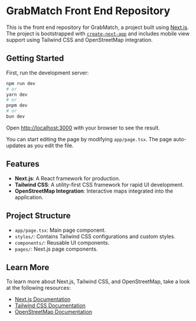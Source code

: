 # GrabMatch Front End Repository

This is the front end repository for GrabMatch, a project built using [Next.js](https://nextjs.org/). The project is bootstrapped with [`create-next-app`](https://github.com/vercel/next.js/tree/canary/packages/create-next-app) and includes mobile view support using Tailwind CSS and OpenStreetMap integration.

## Getting Started

First, run the development server:

```bash
npm run dev
# or
yarn dev
# or
pnpm dev
# or
bun dev
```

Open [http://localhost:3000](http://localhost:3000) with your browser to see the result.

You can start editing the page by modifying `app/page.tsx`. The page auto-updates as you edit the file.

## Features

- **Next.js**: A React framework for production.
- **Tailwind CSS**: A utility-first CSS framework for rapid UI development.
- **OpenStreetMap Integration**: Interactive maps integrated into the application.

## Project Structure

- `app/page.tsx`: Main page component.
- `styles/`: Contains Tailwind CSS configurations and custom styles.
- `components/`: Reusable UI components.
- `pages/`: Next.js page components.

## Learn More

To learn more about Next.js, Tailwind CSS, and OpenStreetMap, take a look at the following resources:

- [Next.js Documentation](https://nextjs.org/docs)
- [Tailwind CSS Documentation](https://tailwindcss.com/docs)
- [OpenStreetMap Documentation](https://wiki.openstreetmap.org/wiki/Main_Page)